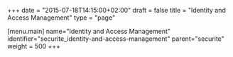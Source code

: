 +++
date = "2015-07-18T14:15:00+02:00"
draft = false
title = "Identity and Access Management"
type = "page"

[menu.main]
name="Identity and Access Management"
identifier="securite_identity-and-access-management"
parent="securite"
weight = 500
+++